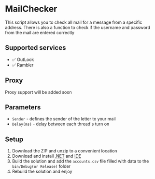 # MailChecker

This script allows you to check all mail for a message from a specific address.
There is also a function to check if the username and password from the mail are entered correctly

## **Supported services**

- ✅ OutLook
- ✅ Rambler

## Proxy

Proxy support will be added soon

## Parameters
- `Sender` - defines the sender of the letter to your mail
- `Delay(ms)` - delay between each thread's turn on

## Setup

1. Download the ZIP and unzip to a convenient location
2. Download and install [.NET](https://dotnet.microsoft.com/en-us/download) and [IDE](https://visualstudio.microsoft.com/ru/)
3. Build the solution and add the `accounts.csv` file filled with data to the `bin/Debug(or Release)` folder
4. Rebuild the solution and enjoy
